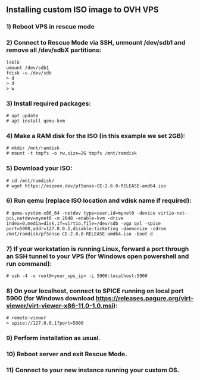 ## Installing custom ISO image to OVH VPS

### 1) Reboot VPS in rescue mode

### 2) Connect to Rescue Mode via SSH, unmount /dev/sdb1 and remove all /dev/sdbX partitions:

```
lsblk
umount /dev/sdb1
fdisk -u /dev/sdb
> d
> d
> w
```

### 3) Install required packages:

```
# apt update
# apt install qemu-kvm
```
### 4) Make a RAM disk for the ISO (in this example we set 2GB):

```
# mkdir /mnt/ramdisk
# mount -t tmpfs -o rw,size=2G tmpfs /mnt/ramdisk
```
### 5) Download your ISO:

```
# cd /mnt/ramdisk/
# wget https://espeon.dev/pfSense-CE-2.6.0-RELEASE-amd64.iso
```
### 6) Run qemu (replace ISO location and vdisk name if required):

```
# qemu-system-x86_64 -netdev type=user,id=mynet0 -device virtio-net-pci,netdev=mynet0 -m 2048 -enable-kvm -drive index=0,media=disk,if=virtio,file=/dev/sdb -vga qxl -spice port=5900,addr=127.0.0.1,disable-ticketing -daemonize -cdrom /mnt/ramdisk/pfSense-CE-2.6.0-RELEASE-amd64.iso -boot d
```
### 7) If your workstation is running Linux, forward a port through an SSH tunnel to your VPS (for Windows open powershell and run command):

```
# ssh -4 -v root@<your_vps_ip> -L 5900:localhost:5900
```
### 8) On your localhost, connect to SPICE running on local port 5900 (for Windows download https://releases.pagure.org/virt-viewer/virt-viewer-x86-11.0-1.0.msi):

```
# remote-viewer
> spice://127.0.0.1?port=5900
```
### 9) Perform installation as usual.

### 10) Reboot server and exit Rescue Mode.

### 11) Connect to your new instance running your custom OS.
